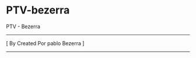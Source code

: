 # PTV-bezerra
PTV - Bezerra
_______________

[ By Created Por pablo Bezerra ]
________________________________
